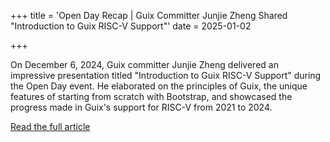 +++
title = 'Open Day Recap | Guix Committer Junjie Zheng Shared "Introduction to Guix RISC-V Support"'
date = 2025-01-02

+++

On December 6, 2024, Guix committer Junjie Zheng delivered an impressive presentation titled "Introduction to Guix RISC-V Support" during the Open Day event. He elaborated on the principles of Guix, the unique features of starting from scratch with Bootstrap, and showcased the progress made in Guix's support for RISC-V from 2021 to 2024.

[Read the full article](https://mp.weixin.qq.com/s/NPjPX-96mWUrEEgAWpgMjQ)





